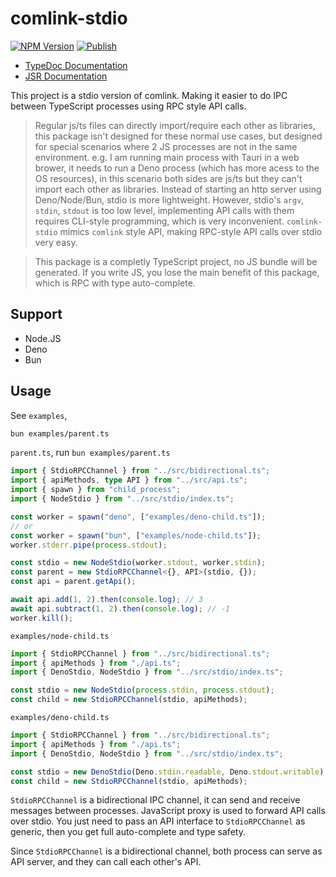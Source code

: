 # comlink-stdio

[![NPM Version](https://img.shields.io/npm/v/comlink-stdio)](https://www.npmjs.com/package/comlink-stdio)
[![Publish](https://github.com/HuakunShen/comlink-stdio/actions/workflows/jsr-publish.yml/badge.svg)](https://github.com/HuakunShen/comlink-stdio/actions/workflows/jsr-publish.yml)

- [TypeDoc Documentation](https://huakunshen.github.io/comlink-stdio/)
- [JSR Documentation](https://jsr.io/@hk/comlink-stdio/doc)

This project is a stdio version of comlink. Making it easier to do IPC between TypeScript processes using RPC style API calls.

> Regular js/ts files can directly import/require each other as libraries, this package isn't designed for these normal use cases, but designed for special scenarios where 2 JS processes are not in the same environment. 
> e.g. I am running main process with Tauri in a web brower, it needs to run a Deno process (which has more acess to the OS resources), in this scenario both sides are js/ts but they can't import each other as libraries. Instead of starting an http server using Deno/Node/Bun, stdio is more lightweight. 
> However, stdio's `argv`, `stdin`, `stdout` is too low level, implementing API calls with them requires CLI-style programming, which is very inconvenient.
> `comlink-stdio` mimics `comlink` style API, making RPC-style API calls over stdio very easy.

> This package is a completly TypeScript project, no JS bundle will be generated. If you write JS, you lose the main benefit of this package, which is RPC with type auto-complete.

## Support

- Node.JS
- Deno
- Bun

## Usage

See `examples`,

```bash
bun examples/parent.ts
```

`parent.ts`, run `bun examples/parent.ts`

```ts
import { StdioRPCChannel } from "../src/bidirectional.ts";
import { apiMethods, type API } from "../src/api.ts";
import { spawn } from "child_process";
import { NodeStdio } from "../src/stdio/index.ts";

const worker = spawn("deno", ["examples/deno-child.ts"]);
// or
const worker = spawn("bun", ["examples/node-child.ts"]);
worker.stderr.pipe(process.stdout);

const stdio = new NodeStdio(worker.stdout, worker.stdin);
const parent = new StdioRPCChannel<{}, API>(stdio, {});
const api = parent.getApi();

await api.add(1, 2).then(console.log); // 3
await api.subtract(1, 2).then(console.log); // -1
worker.kill();
```

`examples/node-child.ts`

```ts
import { StdioRPCChannel } from "../src/bidirectional.ts";
import { apiMethods } from "./api.ts";
import { DenoStdio, NodeStdio } from "../src/stdio/index.ts";

const stdio = new NodeStdio(process.stdin, process.stdout);
const child = new StdioRPCChannel(stdio, apiMethods);
```


`examples/deno-child.ts`

```ts
import { StdioRPCChannel } from "../src/bidirectional.ts";
import { apiMethods } from "./api.ts";
import { DenoStdio, NodeStdio } from "../src/stdio/index.ts";

const stdio = new DenoStdio(Deno.stdin.readable, Deno.stdout.writable);
const child = new StdioRPCChannel(stdio, apiMethods);
```


`StdioRPCChannel` is a bidirectional IPC channel, it can send and receive messages between processes.
JavaScript proxy is used to forward API calls over stdio. You just need to pass an API interface to `StdioRPCChannel` as generic, then you get full auto-complete and type safety.

Since `StdioRPCChannel` is a bidirectional channel, both process can serve as API server, and they can call each other's API.
